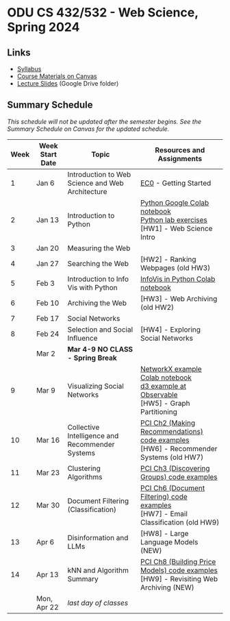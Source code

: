 # ODU CS 432/532 - Web Science, Spring 2024

## Links

* [Syllabus](syllabus.md)
* [Course Materials on Canvas](https://canvas.odu.edu/courses/152966/modules)
* [Lecture Slides](https://drive.google.com/drive/u/1/folders/15aiAezMGhnHdVwOO6qDqVyDn1JxHPd5o) (Google  Drive folder)

## Summary Schedule

*This schedule will not be updated after the semester begins. See the Summary Schedule on Canvas for the updated schedule.*

|Week |Week Start Date|Topic|Resources and Assignments|
|---|---|---|---|
|1|Jan 6|Introduction to Web Science and Web Architecture|[EC0](getting-started/README.md) - Getting Started
|2|Jan 13|Introduction to Python|[Python Google Colab notebook](https://github.com/odu-cs432-websci/public/blob/main/432_Python.ipynb)<br/>[Python lab exercises](https://github.com/odu-cs432-websci/public/blob/main/432_Python_lab.ipynb)<br/>[HW1] - Web Science Intro
|3|Jan 20|Measuring the Web |
|4|Jan 27|Searching the Web|[HW2] - Ranking Webpages (old HW3)|
|5|Feb 3|Introduction to Info Vis with Python|[InfoVis in Python Colab notebook](https://github.com/odu-cs432-websci/public/blob/main/432_InfoVis_Python.ipynb)|
|6|Feb 10|Archiving the Web|[HW3] - Web Archiving (old HW2)|
|7|Feb 17|Social Networks|
|8|Feb 24|Selection and Social Influence|[HW4] - Exploring Social Networks|
| |Mar 2|**Mar 4-9 NO CLASS - Spring Break**
|9|Mar 9|Visualizing Social Networks|[NetworkX example Colab notebook](https://github.com/odu-cs432-websci/public/blob/main/432_NetworkX_example.ipynb)<br/>[d3 example at Observable](https://observablehq.com/d/8d10ff62d3c3b984)<br/>[HW5] - Graph Partitioning|
|10|Mar 16|Collective Intelligence and Recommender Systems|[PCI Ch2 (Making Recommendations) code examples](https://github.com/odu-cs432-websci/public/blob/main/432_PCI_Ch02.ipynb)<br/>[HW6] - Recommender Systems (old HW7)|
|11|Mar 23|Clustering Algorithms|[PCI Ch3 (Discovering Groups) code examples](https://github.com/odu-cs432-websci/public/blob/main/432_PCI_Ch03.ipynb)|
|12|Mar 30|Document Filtering (Classification)|[PCI Ch6 (Document Filtering) code examples](https://github.com/odu-cs432-websci/public/blob/main/432_PCI_Ch06.ipynb)<br/>[HW7] - Email Classification (old HW9)|
|13|Apr 6|Disinformation and LLMs|[HW8] - Large Language Models (NEW)|
|14|Apr 13|kNN and Algorithm Summary|[PCI Ch8 (Building Price Models) code examples](https://github.com/odu-cs432-websci/public/blob/main/432_PCI_Ch08.ipynb)<br/>[HW9] - Revisiting Web Archiving (NEW)|
|| Mon, Apr 22|*last day of classes*
